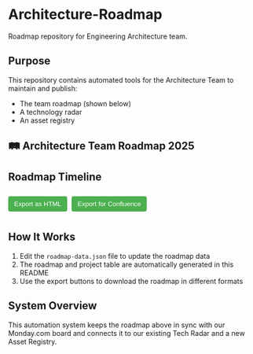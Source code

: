 # Architecture-Roadmap
Roadmap repository for Engineering Architecture team.

## Purpose
This repository contains automated tools for the Architecture Team to maintain and publish:
- The team roadmap (shown below)
- A technology radar
- An asset registry

## 🛤️ Architecture Team Roadmap 2025

<div id="roadmap">
  <h2>Roadmap Timeline</h2>
  <div class="mermaid" id="roadmap-chart">
    <!-- Mermaid chart will be inserted here by JavaScript -->
  </div>
  
  <div id="project-table">
    <!-- Project table will be inserted here by JavaScript -->
  </div>
  
  <div class="export-buttons">
    <button id="export-html">Export as HTML</button>
    <button id="export-confluence">Export for Confluence</button>
  </div>
</div>

<script src="https://cdn.jsdelivr.net/npm/mermaid/dist/mermaid.min.js"></script>
<script>
  mermaid.initialize({ startOnLoad: false, theme: 'default' });
</script>
<script src="roadmap.js"></script>
<script>
  // Load the roadmap when the page loads
  document.addEventListener('DOMContentLoaded', loadRoadmap);
</script>

<style>
  table {
    border-collapse: collapse;
    width: 100%;
    margin: 20px 0;
  }
  th, td {
    border: 1px solid #ddd;
    padding: 8px;
    text-align: left;
  }
  th {
    background-color: #f2f2f2;
  }
  button {
    padding: 8px 12px;
    background-color: #4CAF50;
    color: white;
    border: none;
    border-radius: 4px;
    cursor: pointer;
    margin: 10px 5px 10px 0;
  }
</style>

## How It Works
1. Edit the `roadmap-data.json` file to update the roadmap data
2. The roadmap and project table are automatically generated in this README
3. Use the export buttons to download the roadmap in different formats

## System Overview
This automation system keeps the roadmap above in sync with our Monday.com board and connects it to our existing Tech Radar and a new Asset Registry.
